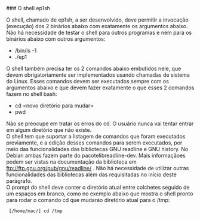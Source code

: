 <meta http-equiv='Content-Type' content='text/html; charset=utf-8' />
### O shell ep1sh


O shell, chamado de ep1sh, a ser desenvolvido, deve permitir a invocação (execução) dos 2 binários abaixo com exatamente os argumentos abaixo. Não há necessidade de testar o shell para outros programas e nem para os binários abaixo com outros argumentos:

* /bin/ls -1
* ./ep1 <argumentos do EP1>

O shell também precisa ter os 2 comandos abaixo embutidos nele, que devem obrigatoriamente ser implementados usando chamadas de sistema do Linux. Esses comandos devem ser executados sempre com os argumentos abaixo e que devem fazer exatamente o que esses 2 comandos fazem no shell bash:

* cd <novo diretório para mudar>
* pwd

Não se preocupe em tratar os erros do cd. O usuário nunca vai tentar entrar em algum diretório que não existe.  
O shell tem que suportar a listagem de comandos que foram executados previamente, e a edição desses comandos para serem executados, por meio das funcionalidades das bibliotecas GNU readline e GNU history. No Debian ambas fazem parte do pacotelibreadline-dev. Mais informaçãoes podem ser vistas na documentação da biblioteca em ftp://ftp.gnu.org/pub/gnu/readline/ . Não há necessidade de utilizar outras funcionalidades das bibliotecas além das requisitadas no início deste parágrafo.  
O prompt do shell deve conter o diretório atual entre colchetes seguido de um espaços em branco, como no exemplo abaixo que mostra o shell pronto para rodar o comando cd que mudaráo diretório atual para o /tmp:
     
     [/home/mac/] cd /tmp

